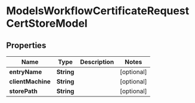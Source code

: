 

# ModelsWorkflowCertificateRequestCertStoreModel


## Properties

| Name | Type | Description | Notes |
|------------ | ------------- | ------------- | -------------|
|**entryName** | **String** |  |  [optional] |
|**clientMachine** | **String** |  |  [optional] |
|**storePath** | **String** |  |  [optional] |



